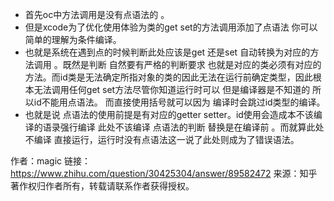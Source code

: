 - 首先oc中方法调用是没有点语法的 。
- 但是xcode为了优化使用体验为类的get set的方法调用添加了点语法 你可以简单的理解为条件编译。
- 也就是系统在遇到点的时候判断此处应该是get 还是set 自动转换为对应的方法调用 。既然是判断 自然要有严格的判断要求 也就是对应的类必须有对应的方法。而id类是无法确定所指对象的类的因此无法在运行前确定类型，因此根本无法调用任何get set方法尽管你知道运行时可以 但是编译器是不知道的 所以id不能用点语法。 而直接使用括号就可以因为 编译时会跳过id类型的编译。
- 也就是说 点语法的使用前提是有对应的getter setter。id使用会造成本不该编译的语录强行编译 此处不该编译 点语法的判断 替换是在编译前 。而就算此处不编译 直接运行，运行时没有点语法这一说了此处则成为了错误语法。

作者：magic
链接：https://www.zhihu.com/question/30425304/answer/89582472
来源：知乎
著作权归作者所有，转载请联系作者获得授权。